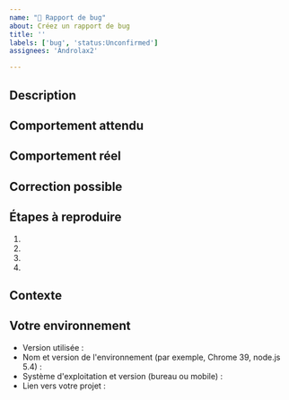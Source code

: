 ```yaml
---
name: "🐞 Rapport de bug"
about: Créez un rapport de bug
title: ''
labels: ['bug', 'status:Unconfirmed']
assignees: 'Androlax2'

---
```


<!--- Fournir un résumé général du problème dans le titre ci-dessus -->

## Description
<!--- Fournissez une introduction plus détaillée au problème lui-même, et pourquoi vous considérez qu'il s'agit d'un bug -->

## Comportement attendu
<!--- Dites-nous ce qu'il devrait se passer -->

## Comportement réel
<!--- Dites-nous ce qu'il se passe à la place -->

## Correction possible
<!--- Non obligatoire, mais suggérez un correctif ou une raison pour le bug -->

## Étapes à reproduire
<!--- Fournissez un lien vers un exemple vivant, ou un ensemble non ambigu d'étapes pour reproduire ce bug. Inclure le code à reproduire, le cas échéant -->
1.
2.
3.
4.

## Contexte
<!--- Comment ce bug vous a-t-il affecté ? Qu'essayiez-vous d'accomplir ? -->

## Votre environnement
<!--- Incluez autant de détails pertinents sur l'environnement dans lequel vous avez rencontré le bug -->
* Version utilisée :
* Nom et version de l'environnement (par exemple, Chrome 39, node.js 5.4) :
* Système d'exploitation et version (bureau ou mobile) :
* Lien vers votre projet :
